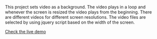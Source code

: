 This project sets video as a background. The video plays in a loop and whenever the screen is resized the video plays from the beginning. There are different videos for different screen resolutions. The video files are selected by using jquery script based on the width of the screen.

[Check the live demo](video-bg.hmdshfq.surge.sh/)